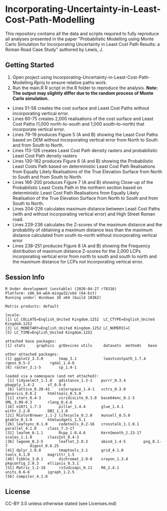 # Incorporating-Uncertainty-in-Least-Cost-Path-Modelling

This repository contains all the data and scripts required to fully reproduce all analyses presented in the paper "Probabilistic Modelling using Monte Carlo Simulation for Incorporating Uncertainty in Least Cost Path Results: a Roman Road Case Study" authored by Lewis, J.

Getting Started
---------------

1. Open project using Incorporating-Uncertainty-in-Least-Cost-Path-Modelling.Rproj to ensure relative paths work.
2. Run the main.R R script in the R folder to reproduce the analysis. **Note: The output may slightly differ due to the random process of Monte Carlo simulation.**
  + Lines 51-56 creates the cost surface and Least Cost Paths without incorporating vertical error. 
  + Lines 60-75 creates 2,000 realisations of the cost surface and Least Cost Paths (1,000 north-to-south and 1,000 south-to-north) that incorporate vertical error. 
  + Lines 79-19 produces Figure 5 (A and B) showing the Least Cost Paths based on DEM without incorporating vertical error from North to South and from South to North.
  + Lines 113-126 creates Least Cost Path density rasters and probabilistic Least Cost Path density rasters
  + Lines 130-162 produces Figure 6 (A and B) showing the Probabilistic Least Costs Path based on deterministic Least Cost Path Realisations from Equally Likely Realisations of the True Elevation Surface from North to South and from South to North.
  + Lines 166-200 produces Figure 7 (A and B) showing Close-up of the Probabilistic Least Costs Path in the northern section based on deterministic Least Cost Path Realisations from Equally Likely Realisation of the True Elevation Surface from North to South and from South to North.
  + Lines 204-226 calculates maximum distance between Least Cost Paths (with and without incorporating vertical error) and High Street Roman road.
  + Lines 229-236 calculates the Z-scores of the maximum distance and the probability of obtaining a maximum distance less than the maximum distance calculated from south-to-north without incorporating vertical error
  + Lines 238-251 produces Figure 8 (A and B) showing the Frequency distribution of maximum distance Z-scores for the 2,000 LCPs incorporating vertical error from north to south and south to north and the maximum distance for LCPs not incorporating vertical error.
  
Session Info
---------------

```
R Under development (unstable) (2020-04-27 r78316)
Platform: x86_64-w64-mingw32/x64 (64-bit)
Running under: Windows 10 x64 (build 18362)

Matrix products: default

locale:
[1] LC_COLLATE=English_United Kingdom.1252  LC_CTYPE=English_United Kingdom.1252   
[3] LC_MONETARY=English_United Kingdom.1252 LC_NUMERIC=C                           
[5] LC_TIME=English_United Kingdom.1252    

attached base packages:
[1] stats     graphics  grDevices utils     datasets  methods   base     

other attached packages:
[1] ggplot2_3.3.0       tmap_3.1            leastcostpath_1.7.4 rgeos_0.5-3         rgdal_1.4-8        
[6] raster_3.1-5        sp_1.4-1           

loaded via a namespace (and not attached):
 [1] tidyselect_1.1.0   gdistance_1.3-1    purrr_0.3.4        pbapply_1.4-2      sf_0.9-4          
 [6] lattice_0.20-41    colorspace_1.4-1   vctrs_0.3.0        generics_0.0.2     htmltools_0.5.0   
[11] stars_0.4-3        viridisLite_0.3.0  base64enc_0.1-3    XML_3.99-0.3       rlang_0.4.6       
[16] e1071_1.7-3        pillar_1.4.4       glue_1.4.1         withr_2.2.0        DBI_1.1.0         
[21] RColorBrewer_1.1-2 lifecycle_0.2.0    munsell_0.5.0      gtable_0.3.0       htmlwidgets_1.5.1 
[26] leafsync_0.1.0     codetools_0.2-16   crosstalk_1.1.0.1  parallel_4.1.0     class_7.3-17      
[31] leafem_0.1.1       Rcpp_1.0.4.6       KernSmooth_2.23-17 scales_1.1.0       classInt_0.4-3    
[36] lwgeom_0.2-5       leaflet_2.0.3      abind_1.4-5        png_0.1-7          digest_0.6.25     
[41] dplyr_1.0.0        tmaptools_3.1      grid_4.1.0         tools_4.1.0        magrittr_1.5      
[46] tibble_3.0.1       dichromat_2.0-0    crayon_1.3.4       pkgconfig_2.0.3    ellipsis_0.3.1    
[51] Matrix_1.2-18      rstudioapi_0.11    R6_2.4.1           units_0.6-6        igraph_1.2.5      
[56] compiler_4.1.0  
```

License
---------------
CC-BY 3.0 unless otherwise stated (see Licenses.md)
